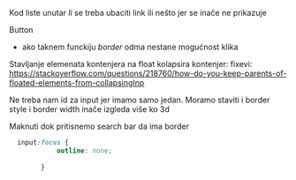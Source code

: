 Kod liste unutar *li* se treba ubaciti link ili nešto jer se inače ne prikazuje


Button
- ako taknem funckiju *border* odma nestane mogućnost klika


Stavljanje elemenata kontenjera na float kolapsira kontenjer: fixevi:
https://stackoverflow.com/questions/218760/how-do-you-keep-parents-of-floated-elements-from-collapsingInp


Ne treba nam id za input jer imamo samo jedan.
Moramo staviti i border style i border width inače izgleda više ko 3d


Maknuti dok pritisnemo search bar da ima border

```css
  input:focus {
            outline: none;
            
        }

```